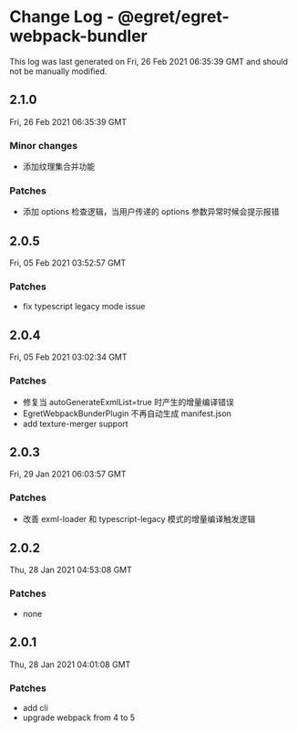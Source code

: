 # Change Log - @egret/egret-webpack-bundler

This log was last generated on Fri, 26 Feb 2021 06:35:39 GMT and should not be manually modified.

## 2.1.0
Fri, 26 Feb 2021 06:35:39 GMT

### Minor changes

- 添加纹理集合并功能

### Patches

- 添加 options 检查逻辑，当用户传递的 options 参数异常时候会提示报错

## 2.0.5
Fri, 05 Feb 2021 03:52:57 GMT

### Patches

- fix typescript legacy mode issue

## 2.0.4
Fri, 05 Feb 2021 03:02:34 GMT

### Patches

- 修复当 autoGenerateExmlList=true 时产生的增量编译错误
- EgretWebpackBunderPlugin 不再自动生成 manifest.json
- add texture-merger support

## 2.0.3
Fri, 29 Jan 2021 06:03:57 GMT

### Patches

- 改善 exml-loader 和 typescript-legacy 模式的增量编译触发逻辑

## 2.0.2
Thu, 28 Jan 2021 04:53:08 GMT

### Patches

- none

## 2.0.1
Thu, 28 Jan 2021 04:01:08 GMT

### Patches

- add cli
- upgrade webpack from 4 to 5

